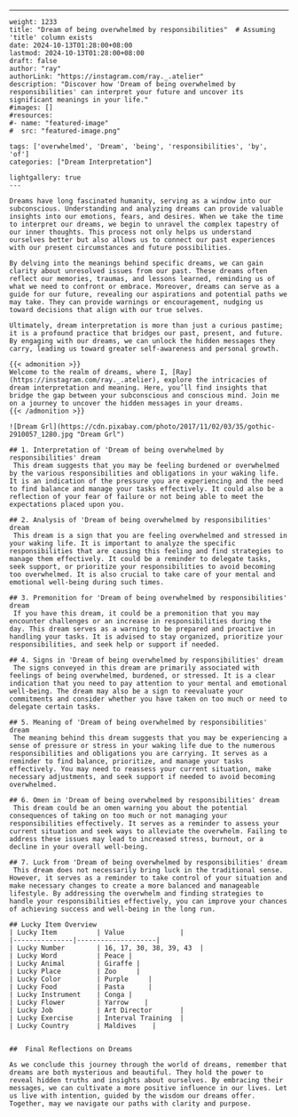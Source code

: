 ---
    weight: 1233
    title: "Dream of being overwhelmed by responsibilities"  # Assuming 'title' column exists
    date: 2024-10-13T01:28:00+08:00
    lastmod: 2024-10-13T01:28:00+08:00
    draft: false
    author: "ray"
    authorLink: "https://instagram.com/ray._.atelier"
    description: "Discover how 'Dream of being overwhelmed by responsibilities' can interpret your future and uncover its significant meanings in your life."
    #images: []
    #resources:
    #- name: "featured-image"
    #  src: "featured-image.png"
    
    tags: ['overwhelmed', 'Dream', 'being', 'responsibilities', 'by', 'of']
    categories: ["Dream Interpretation"]
    
    lightgallery: true
    ---
    
    Dreams have long fascinated humanity, serving as a window into our subconscious. Understanding and analyzing dreams can provide valuable insights into our emotions, fears, and desires. When we take the time to interpret our dreams, we begin to unravel the complex tapestry of our inner thoughts. This process not only helps us understand ourselves better but also allows us to connect our past experiences with our present circumstances and future possibilities.
    
    By delving into the meanings behind specific dreams, we can gain clarity about unresolved issues from our past. These dreams often reflect our memories, traumas, and lessons learned, reminding us of what we need to confront or embrace. Moreover, dreams can serve as a guide for our future, revealing our aspirations and potential paths we may take. They can provide warnings or encouragement, nudging us toward decisions that align with our true selves.
    
    Ultimately, dream interpretation is more than just a curious pastime; it is a profound practice that bridges our past, present, and future. By engaging with our dreams, we can unlock the hidden messages they carry, leading us toward greater self-awareness and personal growth.
    
    {{< admonition >}}
    Welcome to the realm of dreams, where I, [Ray](https://instagram.com/ray._.atelier), explore the intricacies of dream interpretation and meaning. Here, you’ll find insights that bridge the gap between your subconscious and conscious mind. Join me on a journey to uncover the hidden messages in your dreams.
    {{< /admonition >}}
    
    ![Dream Grl](https://cdn.pixabay.com/photo/2017/11/02/03/35/gothic-2910057_1280.jpg "Dream Grl")
    
    ## 1. Interpretation of 'Dream of being overwhelmed by responsibilities' dream
     This dream suggests that you may be feeling burdened or overwhelmed by the various responsibilities and obligations in your waking life. It is an indication of the pressure you are experiencing and the need to find balance and manage your tasks effectively. It could also be a reflection of your fear of failure or not being able to meet the expectations placed upon you.
    
    ## 2. Analysis of 'Dream of being overwhelmed by responsibilities' dream
     This dream is a sign that you are feeling overwhelmed and stressed in your waking life. It is important to analyze the specific responsibilities that are causing this feeling and find strategies to manage them effectively. It could be a reminder to delegate tasks, seek support, or prioritize your responsibilities to avoid becoming too overwhelmed. It is also crucial to take care of your mental and emotional well-being during such times.
    
    ## 3. Premonition for 'Dream of being overwhelmed by responsibilities' dream
     If you have this dream, it could be a premonition that you may encounter challenges or an increase in responsibilities during the day. This dream serves as a warning to be prepared and proactive in handling your tasks. It is advised to stay organized, prioritize your responsibilities, and seek help or support if needed.
    
    ## 4. Signs in 'Dream of being overwhelmed by responsibilities' dream
     The signs conveyed in this dream are primarily associated with feelings of being overwhelmed, burdened, or stressed. It is a clear indication that you need to pay attention to your mental and emotional well-being. The dream may also be a sign to reevaluate your commitments and consider whether you have taken on too much or need to delegate certain tasks.
    
    ## 5. Meaning of 'Dream of being overwhelmed by responsibilities' dream
     The meaning behind this dream suggests that you may be experiencing a sense of pressure or stress in your waking life due to the numerous responsibilities and obligations you are carrying. It serves as a reminder to find balance, prioritize, and manage your tasks effectively. You may need to reassess your current situation, make necessary adjustments, and seek support if needed to avoid becoming overwhelmed.
    
    ## 6. Omen in 'Dream of being overwhelmed by responsibilities' dream
     This dream could be an omen warning you about the potential consequences of taking on too much or not managing your responsibilities effectively. It serves as a reminder to assess your current situation and seek ways to alleviate the overwhelm. Failing to address these issues may lead to increased stress, burnout, or a decline in your overall well-being.
    
    ## 7. Luck from 'Dream of being overwhelmed by responsibilities' dream
     This dream does not necessarily bring luck in the traditional sense. However, it serves as a reminder to take control of your situation and make necessary changes to create a more balanced and manageable lifestyle. By addressing the overwhelm and finding strategies to handle your responsibilities effectively, you can improve your chances of achieving success and well-being in the long run.
    
    ## Lucky Item Overview
    | Lucky Item          | Value              |
    |---------------|--------------------|
    | Lucky Number        | 16, 17, 30, 38, 39, 43  |
    | Lucky Word          | Peace |
    | Lucky Animal        | Giraffe |
    | Lucky Place         | Zoo     |
    | Lucky Color         | Purple     |
    | Lucky Food          | Pasta      |
    | Lucky Instrument    | Conga |
    | Lucky Flower        | Yarrow    |
    | Lucky Job           | Art Director       |
    | Lucky Exercise      | Interval Training  |
    | Lucky Country       | Maldives    |
    
    
    ##  Final Reflections on Dreams
    
    As we conclude this journey through the world of dreams, remember that dreams are both mysterious and beautiful. They hold the power to reveal hidden truths and insights about ourselves. By embracing their messages, we can cultivate a more positive influence in our lives. Let us live with intention, guided by the wisdom our dreams offer. Together, may we navigate our paths with clarity and purpose.
    